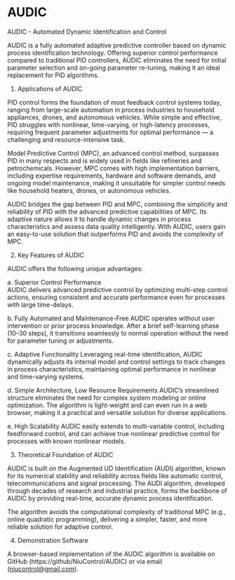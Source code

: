 # AUDIC

AUDIC - Automated Dynamic Identification and Control

AUDIC is a fully automated adaptive predictive controller based on dynamic process identification technology. Offering superior control performance compared to traditional PID controllers, AUDIC eliminates the need for initial parameter selection and on-going parameter re-tuning, making it an ideal replacement for PID algorithms.

1. Applications of AUDIC
   
PID control forms the foundation of most feedback control systems today, ranging from large-scale automation in process industries to household appliances, drones, and autonomous vehicles. While simple and effective, PID struggles with nonlinear, time-varying, or high-latency processes, requiring frequent parameter adjustments for optimal performance — a challenging and resource-intensive task.

Model Predictive Control (MPC), an advanced control method, surpasses PID in many respects and is widely used in fields like refineries and petrochemicals. However, MPC comes with high implementation barriers, including expertise requirements, hardware and software demands, and ongoing model maintenance, making it unsuitable for simpler control needs like household heaters, drones, or autonomous vehicles.

AUDIC bridges the gap between PID and MPC, combining the simplicity and reliability of PID with the advanced predictive capabilities of MPC. Its adaptive nature allows it to handle dynamic changes in process characteristics and assess data quality intelligently. With AUDIC, users gain an easy-to-use solution that outperforms PID and avoids the complexity of MPC.

2. Key Features of AUDIC

AUDIC offers the following unique advantages:
   
a. Superior Control Performance  
   AUDIC delivers advanced predictive control by optimizing multi-step control actions, ensuring consistent and accurate performance even for processes with large time-delays.

b. Fully Automated and Maintenance-Free
   AUDIC operates without user intervention or prior process knowledge. After a brief self-learning phase (10–30 steps), it transitions seamlessly to normal operation without the need for parameter tuning or adjustments.

c. Adaptive Functionality
   Leveraging real-time identification, AUDIC dynamically adjusts its internal model and control settings to track changes in process characteristics, maintaining optimal performance in nonlinear and time-varying systems.

d. Simple Architecture, Low Resource Requirements
   AUDIC’s streamlined structure eliminates the need for complex system modeling or online optimization. The algorithm is light-weight and can even run in a web browser, making it a practical and versatile solution for diverse applications.

e. High Scalability
   AUDIC easily extends to multi-variable control, including feedforward control, and can achieve true nonlinear predictive control for processes with known nonlinear models.


3. Theoretical Foundation of AUDIC

AUDIC is built on the Augmented UD Identification (AUDI) algorithm, known for its numerical stability and reliability across fields like automatic control, telecommunications and signal processing. The AUDI algorithm, developed through decades of research and industrial practice, forms the backbone of AUDIC by providing real-time, accurate dynamic process identification.

The algorithm avoids the computational complexity of traditional MPC (e.g., online quadratic programming), delivering a simpler, faster, and more reliable solution for adaptive control.

4. Demonstration Software
   
A browser-based implementation of the AUDIC algorithm is available on GitHub (https://github/NiuControl/AUDIC) or via email (niucontrol@gmail.com).
